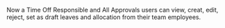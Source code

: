 Now a Time Off Responsible and All Approvals users can view, creat, edit, reject, set as
draft leaves and allocation from their team employees.
